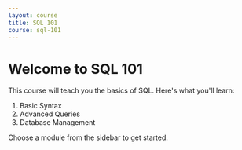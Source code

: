 ```yaml
---
layout: course
title: SQL 101
course: sql-101
---
```


# Welcome to SQL 101

This course will teach you the basics of SQL. Here's what you'll learn:

1. Basic Syntax
2. Advanced Queries
3. Database Management

Choose a module from the sidebar to get started.
